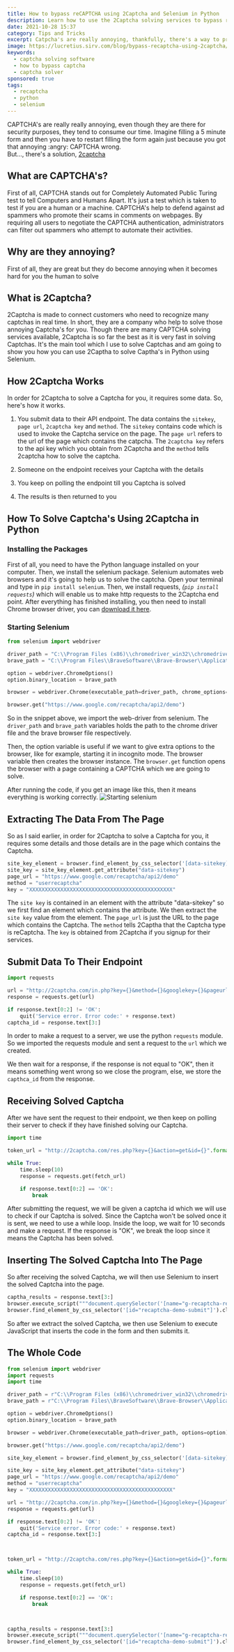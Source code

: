 ```yaml
---
title: How to bypass reCAPTCHA using 2Captcha and Selenium in Python
description: Learn how to use the 2Captcha solving services to bypass reCAPTCHA in Python using Selenium
date: 2021-10-28 15:37
category: Tips and Tricks
excerpt: Catpcha's are really annoying, thankfully, there's a way to programmatically bypass them 
image: https://lucretius.sirv.com/blog/bypass-recaptcha-using-2captcha/captcha.png?canvas.color=white
keywords:
  - captcha solving software
  - how to bypass captcha
  - captcha solver
sponsored: true
tags:
  - recaptcha
  - python
  - selenium
---
```



<p class="intro">
	CAPTCHA's are really really annoying, even though they are there for security purposes, they tend to consume our time.
	Imagine filling a 5 minute form and then you have to restart filling the form again just because you got that annoying :angry: CAPTCHA wrong.<br/>
	But..., there's a solution, <a href="https://2captcha.com/">2captcha</a>
</p>

## What are CAPTCHA's?

First of all, CAPTCHA stands out for Completely Automated Public Turing test to tell Computers and Humans Apart. It's just a test which is taken to test if you are a human or a machine. CAPTCHA's help to defend against ad spammers who promote their scams in comments on webpages. By requiring all users to negotiate the CAPTCHA authentication, administrators can filter out spammers who attempt to automate their activities.

## Why are they annoying?

First of all, they are great but they do become annoying when it becomes hard for you the human to solve

## What is 2Captcha?

2Captcha is made to connect customers who need to recognize many captchas in real time. In short, they are a company who help to solve those annoying Captcha's for you. Though there are many CAPTCHA solving services available, 2Captcha is so far the best as it is very fast in solving  Captchas. It's the main tool which I use to solve Captchas and am going to show you how you can use 2Captha to solve Captha's in Python using Selenium.

## How 2Captcha Works

In order for 2Captcha to solve a Captcha for you, it requires some data.
So, here's how it works.

1. You submit data to their API endpoint.
	The data contains the `sitekey`, `page url`, `2captcha key` and `method`.
	The `sitekey` contains code which is used to invoke the Captcha service on the page. The `page url` refers to the url of the page which contains the catpcha. The `2captcha key` refers to the api key which you obtain from 2Captcha and the `method` tells 2captcha how to solve the captcha.

2. Someone on the endpoint receives your Captcha with the details	

3. You keep on polling the endpoint till you Captcha is solved

4. The results is then returned to you

## How To Solve Captcha's Using 2Captcha in Python

### Installing the Packages

First of all, you need to have the Python language installed on your computer. Then, we install the selenium package. Selenium automates web browsers and it's going to help us to solve the captcha.
Open your terminal and type in `pip install selenium`.
Then, we install requests, _(`pip install requests`)_ which will enable us to make http requests to the 2Captcha end point.
After everything has finished installing, you then need to install Chrome browser driver, you can [download it here](https://chromedriver.chromium.org/downloads).

### Starting Selenium

```python
from selenium import webdriver

driver_path = "C:\\Program Files (x86)\\chromedriver_win32\\chromedriver.exe"
brave_path = "C:\\Program Files\\BraveSoftware\\Brave-Browser\\Application\\brave.exe"

option = webdriver.ChromeOptions()
option.binary_location = brave_path

browser = webdriver.Chrome(executable_path=driver_path, chrome_options=option)

browser.get("https://www.google.com/recaptcha/api2/demo")
```

So in the snippet above, we import the web-driver from selenium. The `driver_path` and `brave_path` variables holds the path to the chrome driver file and the brave browser file respectively.

Then, the option variable is useful if we want to give extra options to the browser, like for example, starting it in incognito mode.
The browser variable then creates the browser instance. The `browser.get` function opens the browser with a page containing a CAPTCHA which we are going to solve.

After running the code, if you get an image like this, then it means everything is working correctly.
![Starting selenium](https://lucretius.sirv.com/blog/bypass-recaptcha-using-2captcha/selenium_started.PNG)

## Extracting The Data From The Page

So as I said earlier, in order for 2Captcha to solve a Captcha for you, it requires some details and those details are in the page which contains the Captcha.

```python
site_key_element = browser.find_element_by_css_selector('[data-sitekey]')
site_key = site_key_element.get_attribute("data-sitekey")
page_url = "https://www.google.com/recaptcha/api2/demo"
method = "userrecaptcha"
key = "XXXXXXXXXXXXXXXXXXXXXXXXXXXXXXXXXXXXXXXXXXXXXX"
```

The `site key` is contained in an element with the attribute "data-sitekey" so we first find an element which contains the attribute. We then extract the `site key` value from the element.
The `page_url` is just the URL to the page which contains the Captcha.
The `method` tells 2Captha that the Captcha type is reCaptcha.
The `key` is obtained from 2Captcha if you signup for their services.

## Submit Data To Their Endpoint

```python
import requests

url = "http://2captcha.com/in.php?key={}&method={}&googlekey={}&pageurl={}".format(key,method,site_key,page_url)
response = requests.get(url)

if response.text[0:2] != 'OK':
    quit('Service error. Error code:' + response.text)
captcha_id = response.text[3:]

```

In order to make a request to a server, we use the python `requests` module. So we imported the requests module and sent a request to the `url` which we created.

We then wait for a response, if the response is not equal to "OK", then it means something went wrong so we close the program, else, we store the `capthca_id` from the response.


## Receiving Solved Captcha

After we have sent the request to their endpoint, we then keep on polling their server to check if they have finished solving our Captcha.


```python
import time

token_url = "http://2captcha.com/res.php?key={}&action=get&id={}".format(key,captcha_id)

while True:
	time.sleep(10)
	response = requests.get(fetch_url)

	if response.text[0:2] == 'OK':
    	break
```

After submitting the request, we will be given a captcha id which we will use to check if our Captcha is solved. Since the Captcha won't be solved once it is sent, we need to use a while loop. Inside the loop, we wait for 10 seconds and make a request. If the response is "OK", we break the loop since it means the Captcha has been solved.

## Inserting The Solved Captcha Into The Page

So after receiving the solved Captcha, we will then use Selenium to insert the solved Captcha into the page.

```python
captha_results = response.text[3:]
browser.execute_script("""document.querySelector('[name="g-recaptcha-response"]').innerText='{}'""".format(captha_results))
browser.find_element_by_css_selector('[id="recaptcha-demo-submit"]').click()
```

So after we extract the solved Captcha, we then use Selenium to execute JavaScript that inserts the code in the form and then submits
it.

## The Whole Code

```python
from selenium import webdriver
import requests
import time

driver_path = r"C:\\Program Files (x86)\\chromedriver_win32\\chromedriver.exe"
brave_path = r"C:\\Program Files\\BraveSoftware\\Brave-Browser\\Application\\brave.exe"

option = webdriver.ChromeOptions()
option.binary_location = brave_path

browser = webdriver.Chrome(executable_path=driver_path, options=option)

browser.get("https://www.google.com/recaptcha/api2/demo")

site_key_element = browser.find_element_by_css_selector('[data-sitekey]')

site_key = site_key_element.get_attribute("data-sitekey")
page_url = "https://www.google.com/recaptcha/api2/demo"
method = "userrecaptcha"
key = "XXXXXXXXXXXXXXXXXXXXXXXXXXXXXXXXXXXXXXXXXXXXXX"

url = "http://2captcha.com/in.php?key={}&method={}&googlekey={}&pageurl={}".format(key,method,site_key,page_url)
response = requests.get(url)

if response.text[0:2] != 'OK':
    quit('Service error. Error code:' + response.text)
captcha_id = response.text[3:]



token_url = "http://2captcha.com/res.php?key={}&action=get&id={}".format(key,captcha_id)

while True:
	time.sleep(10)
	response = requests.get(fetch_url)

	if response.text[0:2] == 'OK':
    	break



captha_results = response.text[3:]
browser.execute_script("""document.querySelector('[name="g-recaptcha-response"]').innerText='{}'""".format(captha_results))
browser.find_element_by_css_selector('[id="recaptcha-demo-submit"]').click()
```
